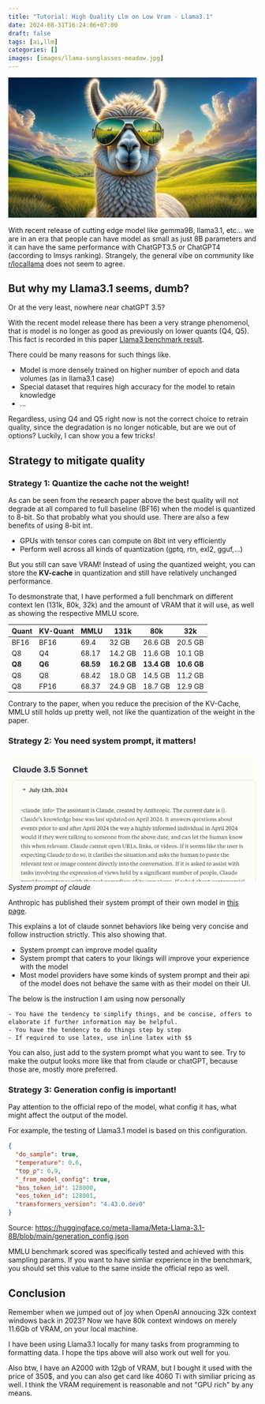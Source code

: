 ```yaml
---
title: "Tutorial: High Quality Llm on Low Vram - Llama3.1"
date: 2024-08-31T16:24:06+07:00
draft: false
tags: [ai,llm]
categories: []
images: [images/llama-sunglasses-meadow.jpg] 
---
```


![](images/llama-sunglasses-meadow.jpg)

With recent release of cutting edge model like gemma9B, llama3.1, etc... we are in an era that people can have model as small as just 8B parameters and it can have the same performance with ChatGPT3.5 or ChatGPT4 (according to lmsys ranking). Strangely, the general vibe on community like [r/locallama](https://www.reddit.com/r/LocalLLaMA/) does not seem to agree.

## But why my Llama3.1 seems, dumb?
Or at the very least, nowhere near chatGPT 3.5?

With the recent model release there has been a very strange phenomenol, that is model is no longer as good as previously on lower quants (Q4, Q5). This fact is recorded in this paper [Llama3 benchmark result](https://arxiv.org/abs/2404.14047).

There could be many reasons for such things like.
- Model is more densely trained on higher number of epoch and data volumes (as in llama3.1 case)
- Special dataset that requires high accuracy for the model to retain knowledge
- ...

Regardless, using Q4 and Q5 right now is not the correct choice to retrain quality, since the degradation is no longer noticable, but are we out of options? Luckily, I can show you a few tricks!

## Strategy to mitigate quality

### Strategy 1: Quantize the cache not the weight!
As can be seen from the research paper above the best quality will not degrade at all compared to full baseline (BF16) when the model is quantized to 8-bit. So that probably what you should use. There are also a few benefits of using 8-bit int.
- GPUs with tensor cores can compute on 8bit int very efficiently
- Perform well across all kinds of quantization (gptq, rtn, exl2, gguf,...)

But you still can save VRAM! Instead of using the quantized weight, you can store the **KV-cache** in quantization and still have relatively unchanged performance.

To desmonstrate that, I have performed a full benchmark on different context len (131k, 80k, 32k) and the amount of VRAM that it will use, as well as showing the respective MMLU score. 

| **Quant** | **KV-Quant** | **MMLU** | **131k** | **80k** | **32k** |
| --- | --- | --- | --- | --- | --- |
| BF16 | BF16 | 69.4 | 32 GB | 26.6 GB | 20.5 GB |
| Q8 | Q4 | 68.17 | 14.2 GB | 11.6 GB | 10.1 GB |
| **Q8** | **Q6** | **68.59** | **16.2 GB** | **13.4 GB** | **10.6 GB** |
| Q8 | Q8 | 68.42 | 18.0 GB | 14.5 GB | 11.2 GB |
| Q8 | FP16 | 68.37 | 24.9 GB | 18.7 GB | 12.9 GB |

Contrary to the paper, when you reduce the precision of the KV-Cache, MMLU still holds up pretty well, not like the quantization of the weight in the paper.

### Strategy 2: You need system prompt, it matters!
![](images/claude-prompt.png )
*System prompt of claude*

Anthropic has published their system prompt of their own model in [this page](https://docs.anthropic.com/en/release-notes/system-prompts#july-12th-2024).

This explains a lot of claude sonnet behaviors like being very concise and follow instruction strictly. This also showing that.
- System prompt can improve model quality
- System prompt that caters to your likings will improve your experience with the model
- Most model providers have some kinds of system prompt and their api of the model does not behave the same with as their model on their UI.

The below is the instruction I am using now personally

```
- You have the tendency to simplify things, and be concise, offers to elaborate if further information may be helpful.
- You have the tendency to do things step by step
- If required to use latex, use inline latex with $$
``` 

You can also, just add to the system prompt what you want to see. Try to make the output looks more like that from claude or chatGPT, because those are, mostly more preferred.

### Strategy 3: Generation config is important!
Pay attention to the official repo of the model, what config it has, what might affect the output of the model.

For example, the testing of Llama3.1 model is based on this configuration.

```json
{
  "do_sample": true,
  "temperature": 0.6,
  "top_p": 0.9,
  "_from_model_config": true,
  "bos_token_id": 128000,
  "eos_token_id": 128001,
  "transformers_version": "4.43.0.dev0"
}
```
Source: https://huggingface.co/meta-llama/Meta-Llama-3.1-8B/blob/main/generation_config.json

MMLU benchmark scored was specifically tested and achieved with this sampling params. If you want to have simliar experience in the benchmark, you should set this value to the same inside the official repo as well.


## Conclusion
Remember when we jumped out of joy when OpenAI annoucing 32k context windows back in 2023? Now we have 80k context windows on merely 11.6Gb of VRAM, on your local machine.

I have been using Llama3.1 locally for many tasks from programming to formatting data. I hope the tips above will also work out well for you.

Also btw, I have an A2000 with 12gb of VRAM, but I bought it used with the price of 350$, and you can also get card like 4060 Ti with similiar pricing as well. I think the VRAM requirement is reasonable and not "GPU rich" by any means.
